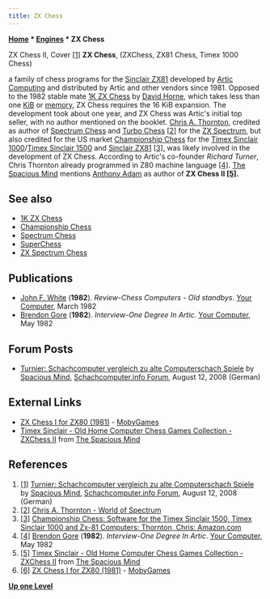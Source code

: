 ```yaml
---
title: ZX Chess
---
```

**[Home](Home "Home") \* [Engines](Engines "Engines") \* ZX Chess**



[](https://www.schachcomputer.info/forum/showthread.php?t=1948&page=2) ZX Chess II, Cover <a id="cite-note-1" href="#cite-ref-1">[1]</a>
**ZX Chess**, (ZXChess, ZX81 Chess, Timex 1000 Chess)  

a family of chess programs for the [Sinclair ZX81](Sinclair_ZX81 "Sinclair ZX81") developed by [Artic Computing](Artic_Computing "Artic Computing") and distributed by Artic and other vendors since 1981. 
Opposed to the 1982 stable mate [1K ZX Chess](1K_ZX_Chess "1K ZX Chess") by [David Horne](David_Horne "David Horne"), which takes less than one [KiB](https://en.wikipedia.org/wiki/Kibibyte) or [memory](Memory "Memory"), ZX Chess requires the 16 KiB expansion. 
The development took about one year, and ZX Chess was Artic's initial top seller, with no author mentioned on the booklet. 
[Chris A. Thornton](Chris_A._Thornton "Chris A. Thornton"), credited as author of [Spectrum Chess](Spectrum_Chess "Spectrum Chess") and [Turbo Chess](Turbo_Chess_(GB) "Turbo Chess (GB)")
<a id="cite-note-2" href="#cite-ref-2">[2]</a> 
for the [ZX Spectrum](ZX_Spectrum "ZX Spectrum"), but also credited for the US market [Championship Chess](Championship_Chess "Championship Chess") for the [Timex Sinclair 1000](https://en.wikipedia.org/wiki/Timex_Sinclair_1000)/[Timex Sinclair 1500](https://en.wikipedia.org/wiki/Timex_Sinclair_1000#Timex_Sinclair_1500) and [Sinclair ZX81](Sinclair_ZX81 "Sinclair ZX81") <a id="cite-note-3" href="#cite-ref-3">[3]</a>, was likely involved in the development of ZX Chess.
According to Artic's co-founder *Richard Turner*, Chris Thornton already programmed in Z80 machine language <a id="cite-note-4" href="#cite-ref-4">[4]</a>.
[The Spacious Mind](The_Spacious_Mind "The Spacious Mind") mentions [Anthony Adam](Anthony_Adam "Anthony Adam") as author of **ZX Chess II <a id="cite-note-5" href="#cite-ref-5">[5]</a>.**



## See also


* [1K ZX Chess](1K_ZX_Chess "1K ZX Chess")
* [Championship Chess](Championship_Chess "Championship Chess")
* [Spectrum Chess](Spectrum_Chess "Spectrum Chess")
* [SuperChess](SuperChess "SuperChess")
* [ZX Spectrum Chess](ZX_Spectrum_Chess "ZX Spectrum Chess")


## Publications


* [John F. White](John_F._White "John F. White") (**1982**). *Review-Chess Computers - Old standbys*. [Your Computer](Your_Computer "Your Computer"), March 1982
* [Brendon Gore](https://magazinesfromthepast.fandom.com/wiki/Brendon_Gore) (**1982**). *Interview-One Degree In Artic*. [Your Computer](Your_Computer "Your Computer"), May 1982


## Forum Posts


* [Turnier: Schachcomputer vergleich zu alte Computerschach Spiele](https://www.schachcomputer.info/forum/showthread.php?t=1948&page=2) by [Spacious Mind](The_Spacious_Mind "The Spacious Mind"), [Schachcomputer.info Forum](https://www.schachcomputer.info/forum/portal.php), August 12, 2008 (German)


## External Links


* [ZX Chess I for ZX80 (1981)](https://www.mobygames.com/game/zx-chess-i) - [MobyGames](https://en.wikipedia.org/wiki/MobyGames)
* [Timex Sinclair - Old Home Computer Chess Games Collection - ZXChess II](http://www.spacious-mind.com/html/timex_sinclair_zxchess_ii.html) from [The Spacious Mind](The_Spacious_Mind "The Spacious Mind")


## References


1. <a id="cite-ref-1" href="#cite-note-1">[1]</a> [Turnier: Schachcomputer vergleich zu alte Computerschach Spiele](https://www.schachcomputer.info/forum/showthread.php?t=1948&page=2) by [Spacious Mind](The_Spacious_Mind "The Spacious Mind"), [Schachcomputer.info Forum](https://www.schachcomputer.info/forum/portal.php), August 12, 2008 (German)
2. <a id="cite-ref-2" href="#cite-note-2">[2]</a> [Chris A. Thornton - World of Spectrum](https://www.worldofspectrum.org/infoseekpub.cgi?regexp=^Chris+A%2e+Thornton$&loadpics=1)
3. <a id="cite-ref-3" href="#cite-note-3">[3]</a> [Championship Chess: Software for the Timex Sinclair 1500, Timex Sinclair 1000 and Zx-81 Computers: Thornton, Chris: Amazon.com](https://www.amazon.com/Championship-Chess-Software-Sinclair-Computers/dp/0835907384)
4. <a id="cite-ref-4" href="#cite-note-4">[4]</a> [Brendon Gore](https://magazinesfromthepast.fandom.com/wiki/Brendon_Gore) (**1982**). *Interview-One Degree In Artic*. [Your Computer](Your_Computer "Your Computer"), May 1982
5. <a id="cite-ref-5" href="#cite-note-5">[5]</a> [Timex Sinclair - Old Home Computer Chess Games Collection - ZXChess II](http://www.spacious-mind.com/html/timex_sinclair_zxchess_ii.html) from [The Spacious Mind](The_Spacious_Mind "The Spacious Mind")
6. <a id="cite-ref-6" href="#cite-note-6">[6]</a> [ZX Chess I for ZX80 (1981)](https://www.mobygames.com/game/zx-chess-i) - [MobyGames](https://en.wikipedia.org/wiki/MobyGames)

**[Up one Level](Engines "Engines")**







 
